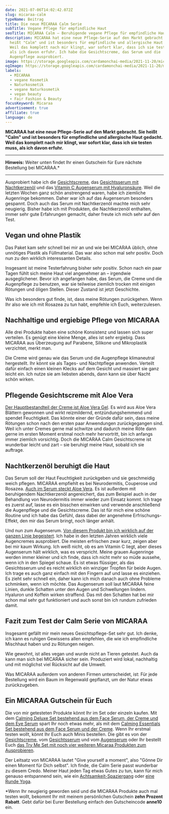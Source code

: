 ```yaml
---
date: 2021-07-06T14:02:42.072Z
slug: micaraa-calm
typeName: Beitrag
title: Die neue MICARAA Calm Serie
subTitle: Vegane Pflege für empfindliche Haut
seoTitle: MICARAA Calm – Beruhigende vegane Pflege für empfindliche Haut
description: MICARAA hat eine neue Pflege-Serie auf den Markt gebracht. Sie
  heißt "Calm" und ist besonders für empfindliche und allergische Haut gedacht.
  Weil das komplett nach mir klingt, war sofort klar, dass ich sie testen muss,
  als ich davon erfuhr. Ich habe die Gesichtscreme, das Serum und die
  Augenpflege ausprobiert.
image: https://storage.googleapis.com/cardamonchai-media/2021-11-20/micaraa-1-jpg-imagine-e8e8e8_a4a78b_1024_768/640.webp
ogImage: https://storage.googleapis.com/cardamonchai-media/2021-11-20/micaraa-fb-jpg-imagine-e8e8e8_959775_1200_628/640.webp
labels:
  - MICARAA
  - vegane Kosmetik
  - Naturkosmetik
  - vegane Naturkosmetik
  - vegan beauty
  - Fair Fashion & Beauty
focusKeyword: Micaraa
advertisement: true
affiliate: true
language: de
---
```

**MICARAA hat eine neue Pflege-Serie auf den Markt gebracht. Sie heißt "Calm" und ist besonders für empfindliche und allergische Haut gedacht. Weil das komplett nach mir klingt, war sofort klar, dass ich sie testen muss, als ich davon erfuhr.**

- - -

**Hinweis:** Weiter unten findet Ihr einen Gutschein für Eure nächste Bestellung bei MICARAA.\*

- - -

Ausprobiert habe ich die [Gesichtscreme](https://www.awin1.com/cread.php?awinmid=19823&awinaffid=632580&ued=https%3A%2F%2Fmicaraa.de%2Fproducts%2Fcalming-face-cream), das [Gesichtsserum mit Nachtkerzenöl](https://www.awin1.com/cread.php?awinmid=19823&awinaffid=632580&ued=https%3A%2F%2Fmicaraa.de%2Fproducts%2Fcalming-face-serum) und das [Vitamin C Augenserum mit Hyaluronsäure](https://www.awin1.com/cread.php?awinmid=19823&awinaffid=632580&ued=https%3A%2F%2Fmicaraa.de%2Fproducts%2Fvitamin-c-augenserum). Weil die letzten Wochen ganz schön anstrengend waren, habe ich ziemliche Augenringe bekommen. Daher war ich auf das Augenserum besonders gespannt. Doch auch das Serum mit Nachtkerzenöl machte mich sehr neugierig. Bisher habe ich mit Produkten, die Nachtkerzenöl enthalten, immer sehr gute Erfahrungen gemacht, daher freute ich mich sehr auf den Test.

## Vegan und ohne Plastik

Das Paket kam sehr schnell bei mir an und wie bei MICARAA üblich, ohne unnötiges Plastik als Füllmaterial. Das war also schon mal sehr positiv. Doch nun zu den wirklich interessanten Details.

Insgesamt ist meine Testerfahrung bisher sehr positiv. Schon nach ein paar Tagen fühlt sich meine Haut viel angenehmer an – irgendwie ausgeglichener. Bevor ich angefangen habe, das Serum, die Creme und die Augenpflege zu benutzen, war sie teilweise ziemlich trocken mit einigen Rötungen und öligen Stellen. Dieser Zustand ist jetzt Geschichte. 

Was ich besonders gut finde, ist, dass meine Rötungen zurückgehen. Wenn Ihr also wie ich mit Rosazea zu tun habt, empfehle ich Euch, weiterzulesen.

## Nachhaltige und ergiebige Pflege von MICARAA

Alle drei Produkte haben eine schöne Konsistenz und lassen sich super verteilen. Es genügt eine kleine Menge, alles ist sehr ergiebig. Dass MICARAA aus Überzeugung auf Parabene, Silikone und Mikroplastik verzichtet, merkt man. 

Die Creme wird genau wie das Serum und die Augenpflege klimaneutral hergestellt. Ihr könnt sie als Tages- und Nachtpflege anwenden. Verteilt dafür einfach einen kleinen Klecks auf dem Gesicht und massiert sie ganz leicht ein. Ich nutze sie am liebsten abends, dann kann sie über Nacht schön wirken.

<Gallery name="micaraa-calm-1" />

## Pflegende Gesichtscreme mit Aloe Vera

[Der Hauptbestandteil der Creme ist Aloe Vera Gel](https://www.awin1.com/cread.php?awinmid=19823&awinaffid=632580&ued=https%3A%2F%2Fmicaraa.de%2Fproducts%2Fcalming-face-cream). Es wird aus Aloe Vera Blättern gewonnen und wirkt reizmildernd, entzündungshemmend und spendet Feuchtigkeit. Das könnte einer der Gründe dafür sein, dass meine Rötungen schon nach den ersten paar Anwendungen zurückgegangen sind. Weil ich unter Cremes gerne mal schwitze und dadurch meine Röte dann gerne im ersten Moment erstmal noch mehr hervortritt, bin ich anfangs immer ziemlich vorsichtig. Doch die MICARAA Calm Gesichtscreme ist wunderbar leicht und zart – sie beruhigt meine Haut, sobald ich sie auftrage.

## Nachtkerzenöl beruhigt die Haut

Das Serum soll der Haut Feuchtigkeit zurückgeben und sie geschmeidig weich pflegen. MICARAA empfiehlt es bei Neurodermitis, Couperose und Rosazea. [Auch im Serum steckt Aloe Vera](https://www.awin1.com/cread.php?awinmid=19823&awinaffid=632580&ued=https%3A%2F%2Fmicaraa.de%2Fproducts%2Fcalming-face-serum). Es ist außerdem mit beruhigendem Nachtkerzenöl angereichert, das zum Beispiel auch in der Behandlung von Neurodermitis immer wieder zum Einsatz kommt. Ich trage es zuerst auf, lasse es ein bisschen einwirken und verwende anschließend die Augenpflege und die Gesichtscreme. Das ist für mich eine schöne Routine und ich habe das Gefühl, dass dabei der angenehme Erfrischungs-Effekt, den mir das Serum bringt, noch länger anhält.

Und nun zum Augenserum. [Von diesem Produkt bin ich wirklich auf der ganzen Linie begeistert](https://www.awin1.com/cread.php?awinmid=19823&awinaffid=632580&ued=https%3A%2F%2Fmicaraa.de%2Fproducts%2Fvitamin-c-augenserum). Ich habe in den letzten Jahren wirklich viele Augencremes ausprobiert. Die meisten erfrischen zwar kurz, zeigen aber bei mir kaum Wirkung. Ich weiß nicht, ob es am Vitamin C liegt, aber dieses Augenserum hält wirklich, was es verspricht. Meine grauen Augenringe werden immer kleiner und ich finde, dass ich nicht mehr so müde aussehe, wenn ich in den Spiegel schaue. Es ist etwas flüssiger, als das Gesichtsserum und es reicht wirklich ein winziger Tropfen für beide Augen. Ich trage es auch ganz einfach mit den Fingern auf und lasse es einziehen. Es zieht sehr schnell ein, daher kann ich mich danach auch ohne Probleme schminken, wenn ich möchte. Das Augenserum soll laut MICARAA feine Linien, dunkle Schatten unter den Augen und Schwellungen lindern. Hyaluron und Koffein wirken straffend. Das mit den Schatten hat bei mir schon mal sehr gut funktioniert und auch sonst bin ich rundum zufrieden damit.

## Fazit zum Test der Calm Serie von MICARAA

Insgesamt gefällt mir mein neues Gesichtspflege-Set sehr gut. Ich denke, ich kann es ruhigen Gewissens allen empfehlen, die wie ich empfindliche Mischhaut haben und zu Rötungen neigen.

Wie gewohnt, ist alles vegan und wurde nicht an Tieren getestet. Auch da kann man sich bei MICARAA sicher sein. Produziert wird lokal, nachhaltig und mit möglichst viel Rücksicht auf die Umwelt.

Was MICARAA außerdem von anderen Firmen unterscheidet, ist: Für jede Bestellung wird ein Baum im Regenwald gepflanzt, um der Natur etwas zurückzugeben.

## Ein MICARAA Gutschein für Euch

Die von mir getesteten Produkte könnt Ihr im Set oder einzeln kaufen. Mit dem [Calming Deluxe Set bestehend aus dem Face Serum, der Creme und dem Eye Serum](https://www.awin1.com/cread.php?awinmid=19823&awinaffid=632580&ued=https%3A%2F%2Fmicaraa.de%2Fproducts%2Fcalming-deluxe-set) spart Ihr noch etwas mehr, als mit dem [Calming Essentials Set bestehend aus dem Face Serum und der Creme](https://www.awin1.com/cread.php?awinmid=19823&awinaffid=632580&ued=https%3A%2F%2Fmicaraa.de%2Fproducts%2Fcalming-essentials-set). Wenn Ihr erstmal testen wollt, könnt Ihr Euch auch Minis bestellen. Die gibt es von der [Gesichtscreme](https://www.awin1.com/cread.php?awinmid=19823&awinaffid=632580&ued=https%3A%2F%2Fmicaraa.de%2Fproducts%2Fcalming-face-cream), vom [Gesichtsserum](https://www.awin1.com/cread.php?awinmid=19823&awinaffid=632580&ued=https%3A%2F%2Fmicaraa.de%2Fproducts%2Fcalming-face-serum) und vom [Augenserum](https://www.awin1.com/cread.php?awinmid=19823&awinaffid=632580&ued=https%3A%2F%2Fmicaraa.de%2Fproducts%2Fvitamin-c-augenserum) oder Ihr bestellt Euch [das Try Me Set mit noch vier weiteren Micaraa Produkten zum Ausprobieren](https://www.awin1.com/cread.php?awinmid=19823&awinaffid=632580&ued=https%3A%2F%2Fmicaraa.de%2Fproducts%2Ftry-me-set).

Der Leitsatz von MICARAA lautet "Give yourself a moment", also "Gönne Dir einen Moment für Dich selbst". Ich finde, die Calm Serie passt wunderbar zu diesem Credo. Meiner Haut jeden Tag etwas Gutes zu tun, kann für mich genauso entspannend sein, wie ein [Achtsamkeit-Spaziergang](/2020/10/spaziergang-fuer-die-seele/) oder [eine Runde Yoga](/2021/02/yoga-stile/).

\*Wenn Ihr neugierig geworden seid und die MICARAA Produkte auch mal testen wollt, bekommt Ihr mit meinem persönlichen Gutschein **zehn Prozent Rabatt**. Gebt dafür bei Eurer Bestellung einfach den Gutscheincode **anne10** ein.

<Gallery name="micaraa-calm-2" />